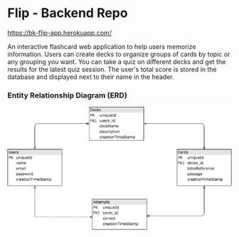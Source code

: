 # Flip - Backend Repo
https://bk-flip-app.herokuapp.com/

An interactive flashcard web application to help users memorize information.  Users can create decks to organize groups of cards by topic or any grouping you want.  You can take a quiz on different decks and get the results for the latest quiz session.  The user's total score is stored in the database and displayed next to their name in the header.

### Entity Relationship Diagram (ERD)
![ERD](./erd/BibleApp2.png)
